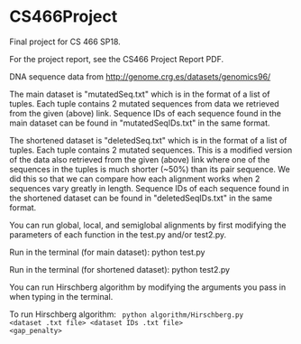 # CS466Project
Final project for CS 466 SP18.

For the project report, see the CS466 Project Report PDF.

DNA sequence data from http://genome.crg.es/datasets/genomics96/


The main dataset is "mutatedSeq.txt" which is in the format of a list of tuples. Each tuple contains 2 mutated sequences from data we retrieved from the given (above) link.
Sequence IDs of each sequence found in the main dataset can be found in "mutatedSeqIDs.txt" in the same format.

The shortened dataset is "deletedSeq.txt" which is in the format of a list of tuples.
Each tuple contains 2 mutated sequences. This is a modified version of the data also retrieved from the given (above) link where one of the sequences in the tuples is much shorter (~50%) than its pair sequence.
We did this so that we can compare how each alignment works when 2 sequences vary greatly in length.
Sequence IDs of each sequence found in the shortened dataset can be found in "deletedSeqIDs.txt" in the same format.

You can run global, local, and semiglobal alignments by first modifying the parameters
of each function in the test.py and/or test2.py.

  Run in the terminal (for main dataset):
    python test.py  

  Run in the terminal (for shortened dataset):
    python test2.py

You can run Hirschberg algorithm by modifying the arguments you pass in when typing in the terminal.

To run Hirschberg algorithm:
  <code> python algorithm/Hirschberg.py <dataset .txt file> <dataset IDs .txt file> <gap_penalty>
  <mismatch> <match> </code>
